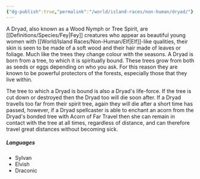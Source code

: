 ```yaml
---
{"dg-publish":true,"permalink":"/world/island-races/non-human/dryad/"}
---
```



A Dryad, also known as a Wood Nymph or Tree Spirit, are [[Definitions/Species/Fey\|Fey]] creatures who appear as beautiful young women with [[World/Island Races/Non-Human/Elf\|Elf]]-like qualities, their skin is seen to be made of a soft wood and their hair made of leaves or foliage. Much like the trees they change colour with the seasons. A Dryad is born from a tree, to which it is spiritually bound. These trees grow from both as seeds or eggs depending on who you ask. For this reason they are known to be powerful protectors of the forests, especially those that they live within. 

The tree to which a Dryad is bound is also a Dryad's life-force. If the tree is cut down or destroyed then the Dryad too will die soon after. If a Dryad travells too far from their spirit tree, again they will die after a short time has passed, however, if a Dryad spellcaster is able to enchant an acorn from the Dryad's bonded tree with Acorn of Far Travel then she can remain in contact with the tree at all times, regardless of distance, and can therefore travel great distances without becoming sick.

##### Languages
- Sylvan
- Elvish
- Draconic
